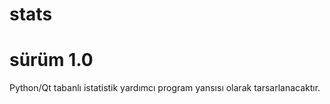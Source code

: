 # stats
# sürüm 1.0
  Python/Qt tabanlı istatistik yardımcı program yansısı olarak tarsarlanacaktır.
